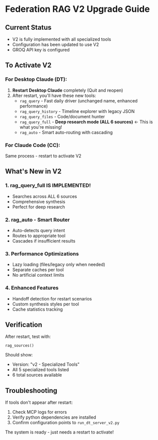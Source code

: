 # Federation RAG V2 Upgrade Guide

## Current Status
- V2 is fully implemented with all specialized tools
- Configuration has been updated to use V2
- GROQ API key is configured

## To Activate V2

### For Desktop Claude (DT):
1. **Restart Desktop Claude** completely (Quit and reopen)
2. After restart, you'll have these new tools:
   - `rag_query` - Fast daily driver (unchanged name, enhanced performance)
   - `rag_query_history` - Timeline explorer with legacy JSON
   - `rag_query_files` - Code/document hunter
   - `rag_query_full` - **Deep research mode (ALL 6 sources)** ← This is what you're missing!
   - `rag_auto` - Smart auto-routing with cascading

### For Claude Code (CC):
Same process - restart to activate V2

## What's New in V2

### 1. **rag_query_full IS IMPLEMENTED!**
- Searches across ALL 6 sources
- Comprehensive synthesis
- Perfect for deep research

### 2. **rag_auto** - Smart Router
- Auto-detects query intent
- Routes to appropriate tool
- Cascades if insufficient results

### 3. **Performance Optimizations**
- Lazy loading (files/legacy only when needed)
- Separate caches per tool
- No artificial context limits

### 4. **Enhanced Features**
- Handoff detection for restart scenarios
- Custom synthesis styles per tool
- Cache statistics tracking

## Verification
After restart, test with:
```
rag_sources()
```

Should show:
- Version: "v2 - Specialized Tools"
- All 5 specialized tools listed
- 6 total sources available

## Troubleshooting
If tools don't appear after restart:
1. Check MCP logs for errors
2. Verify python dependencies are installed
3. Confirm configuration points to `run_dt_server_v2.py`

The system is ready - just needs a restart to activate!